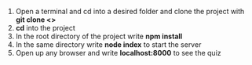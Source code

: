 1. Open a terminal and cd into a desired folder and clone the project with **git clone <<name-of-project-url>>** 
2. **cd** into the project
3. In the root directory of the project write **npm install**
4. In the same directory write **node index** to start the server
5. Open up any browser and write **localhost:8000** to see the quiz
